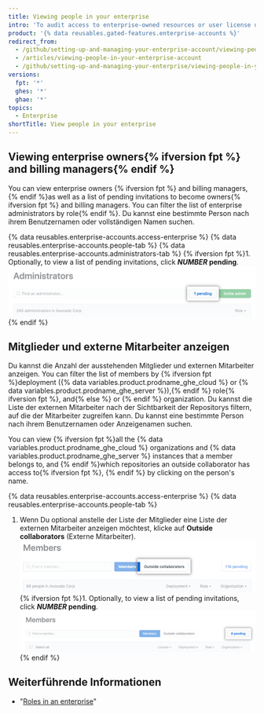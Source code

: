 ```yaml
---
title: Viewing people in your enterprise
intro: 'To audit access to enterprise-owned resources or user license usage, enterprise owners can view every administrator and member of the enterprise.'
product: '{% data reusables.gated-features.enterprise-accounts %}'
redirect_from:
  - /github/setting-up-and-managing-your-enterprise-account/viewing-people-in-your-enterprise-account
  - /articles/viewing-people-in-your-enterprise-account
  - /github/setting-up-and-managing-your-enterprise/viewing-people-in-your-enterprise
versions:
  fpt: '*'
  ghes: '*'
  ghae: '*'
topics:
  - Enterprise
shortTitle: View people in your enterprise
---
```


## Viewing enterprise owners{% ifversion fpt %} and billing managers{% endif %}

You can view enterprise owners {% ifversion fpt %} and billing managers, {% endif %}as well as a list of pending invitations to become owners{% ifversion fpt %} and billing managers. You can filter the list of enterprise administrators by role{% endif %}. Du kannst eine bestimmte Person nach ihrem Benutzernamen oder vollständigen Namen suchen.

{% data reusables.enterprise-accounts.access-enterprise %}
{% data reusables.enterprise-accounts.people-tab %}
{% data reusables.enterprise-accounts.administrators-tab %}
{% ifversion fpt %}1. Optionally, to view a list of pending invitations, click **_NUMBER_ pending**.
  !["NUMBER pending" button to the right of search and filter options](/assets/images/help/enterprises/administrators-pending.png){% endif %}

## Mitglieder und externe Mitarbeiter anzeigen

Du kannst die Anzahl der ausstehenden Mitglieder und externen Mitarbeiter anzeigen. You can filter the list of members by {% ifversion fpt %}deployment ({% data variables.product.prodname_ghe_cloud %} or {% data variables.product.prodname_ghe_server %}),{% endif %} role{% ifversion fpt %}, and{% else %} or {% endif %} organization. Du kannst die Liste der externen Mitarbeiter nach der Sichtbarkeit der Repositorys filtern, auf die der Mitarbeiter zugreifen kann. Du kannst eine bestimmte Person nach ihrem Benutzernamen oder Anzeigenamen suchen.

You can view {% ifversion fpt %}all the {% data variables.product.prodname_ghe_cloud %} organizations and {% data variables.product.prodname_ghe_server %} instances that a member belongs to, and {% endif %}which repositories an outside collaborator has access to{% ifversion fpt %}, {% endif %} by clicking on the person's name.

{% data reusables.enterprise-accounts.access-enterprise %}
{% data reusables.enterprise-accounts.people-tab %}
1. Wenn Du optional anstelle der Liste der Mitglieder eine Liste der externen Mitarbeiter anzeigen möchtest, klicke auf **Outside collaborators** (Externe Mitarbeiter). ![Registerkarte „Outside collaborators“ (Externe Mitarbeiter) auf der Seite „Organization members“ (Organisationsmitglieder)](/assets/images/help/business-accounts/outside-collaborators-tab.png)
{% ifversion fpt %}1. Optionally, to view a list of pending invitations, click **_NUMBER_ pending**.
  !["NUMBER pending" button to the right of search and filter options](/assets/images/help/enterprises/members-pending.png){% endif %}

## Weiterführende Informationen

- "[Roles in an enterprise](/github/setting-up-and-managing-your-enterprise/roles-in-an-enterprise)"
